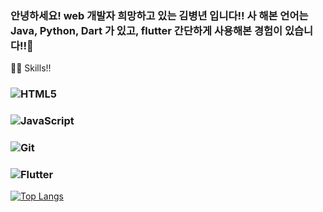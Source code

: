 ### 안녕하세요! web 개발자 희망하고 있는 김병년 입니다!! 사 해본 언어는 Java, Python, Dart 가 있고, flutter 간단하게 사용해본 경험이 있습니다!!👋

🏃‍♂️ Skills!!<br>

### <img alt="HTML5" src ="https://img.shields.io/badge/HTML5-E34F26.svg?&style=for-the-badge&logo=HTML5&logoColor=white"/>
### <img alt="JavaScript" src ="https://img.shields.io/badge/JavaScript-F7DF1E.svg?&style=for-the-badge&logo=JavaScript&logoColor=white"/>
### <img alt="Git" src ="https://img.shields.io/badge/Git-F95032.svg?&style=for-the-badge&logo=Git&logoColor=white"/>
### <img alt="Flutter" src ="https://img.shields.io/badge/Flutter-02569B.svg?&style=for-the-badge&logo=Flutter&logoColor=white"/>


[![Top Langs](https://github-readme-stats.vercel.app/api/top-langs/?username=qud5252@naver.com)](https://github.com/anuraghazra/github-readme-stats)

<!--
**KimByeongNyeon/KimByeongNyeon** is a ✨ _special_ ✨ repository because its `README.md` (this file) appears on your GitHub profile.

Here are some ideas to get you started:

- 🔭 I’m currently working on ...
- 🌱 I’m currently learning ...
- 👯 I’m looking to collaborate on ...
- 🤔 I’m looking for help with ...
- 💬 Ask me about ...
- 📫 How to reach me: ...
- 😄 Pronouns: ...
- ⚡ Fun fact: ...
-->
